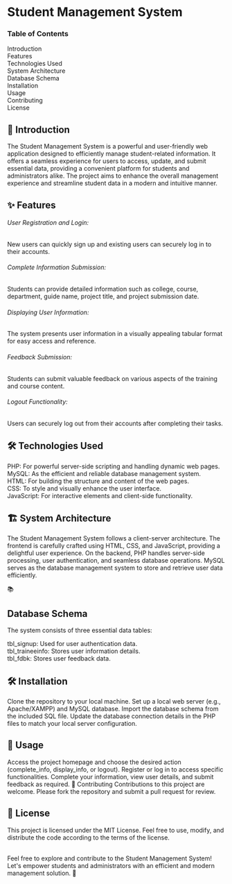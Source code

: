 <h1>Student Management System </h1>

<h3>Table of Contents </h3>
Introduction <br>
Features <br>
Technologies Used <br>
System Architecture <br>
Database Schema <br>
Installation <br>
Usage <br>
Contributing <br>
License <br>
<h2>🚀 Introduction </h2>
The Student Management System is a powerful and user-friendly web application designed to efficiently manage student-related information. It offers a seamless experience for users to access, update, and submit essential data, providing a convenient platform for students and administrators alike. The project aims to enhance the overall management experience and streamline student data in a modern and intuitive manner. <br>

<h2>✨ Features</h2>
<h6>User Registration and Login: </h6> New users can quickly sign up and existing users can securely log in to their accounts. 

<h6>Complete Information Submission: </h6>Students can provide detailed information such as college, course, department, guide name, project title, and project submission date. 

<h6>Displaying User Information:</h6> The system presents user information in a visually appealing tabular format for easy access and reference. 

<h6>Feedback Submission: </h6>Students can submit valuable feedback on various aspects of the training and course content. 

<h6>Logout Functionality:</h6> Users can securely log out from their accounts after completing their tasks. 

<h2>🛠️ Technologies Used </h2>
PHP: For powerful server-side scripting and handling dynamic web pages. <br>
MySQL: As the efficient and reliable database management system. <br>
HTML: For building the structure and content of the web pages. <br>
CSS: To style and visually enhance the user interface. <br>
JavaScript: For interactive elements and client-side functionality. <br>

<h2>🏗️ System Architecture</h2>
The Student Management System follows a client-server architecture. The frontend is carefully crafted using HTML, CSS, and JavaScript, providing a delightful user experience. On the backend, PHP handles server-side processing, user authentication, and seamless database operations. MySQL serves as the database management system to store and retrieve user data efficiently. <br>

📚 <h2>Database Schema</h2>
The system consists of three essential data tables: <br>

tbl_signup: Used for user authentication data. <br>
tbl_traineeinfo: Stores user information details. <br>
tbl_fdbk: Stores user feedback data. <br>

<h2>🛠️ Installation</h2>
Clone the repository to your local machine.
Set up a local web server (e.g., Apache/XAMPP) and MySQL database.
Import the database schema from the included SQL file.
Update the database connection details in the PHP files to match your local server configuration.

<h2>🚀 Usage</h2>
Access the project homepage and choose the desired action (complete_info, display_info, or logout).
Register or log in to access specific functionalities.
Complete your information, view user details, and submit feedback as required.
👥 Contributing
Contributions to this project are welcome. Please fork the repository and submit a pull request for review.

<h2>📝 License</h2>
This project is licensed under the MIT License. Feel free to use, modify, and distribute the code according to the terms of the license.<br>

<br> Feel free to explore and contribute to the Student Management System! Let's empower students and administrators with an efficient and modern management solution. 🎉
